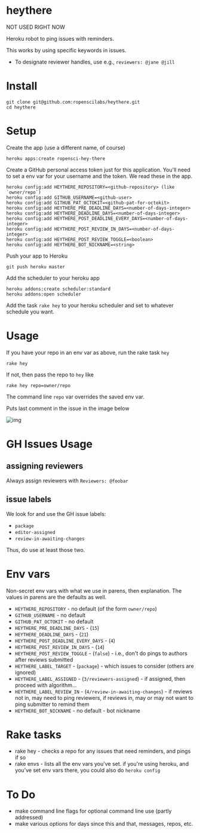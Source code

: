 heythere
========

NOT USED RIGHT NOW

Heroku robot to ping issues with reminders.

This works by using specific keywords in issues.

* To designate reviewer handles, use e.g., `reviewers: @jane @jill`

Install
=====

```
git clone git@github.com:ropenscilabs/heythere.git
cd heythere
```

Setup
=====

Create the app (use a different name, of course)

```
heroku apps:create ropensci-hey-there
```

Create a GitHub personal access token just for this application. You'll need to set a env var for your username and the token. We read these in the app.

```
heroku config:add HEYTHERE_REPOSITORY=<github-repository> (like `owner/repo`)
heroku config:add GITHUB_USERNAME=<github-user>
heroku config:add GITHUB_PAT_OCTOKIT=<github-pat-for-octokit>
heroku config:add HEYTHERE_PRE_DEADLINE_DAYS=<number-of-days-integer>
heroku config:add HEYTHERE_DEADLINE_DAYS=<number-of-days-integer>
heroku config:add HEYTHERE_POST_DEADLINE_EVERY_DAYS=<number-of-days-integer>
heroku config:add HEYTHERE_POST_REVIEW_IN_DAYS=<number-of-days-integer>
heroku config:add HEYTHERE_POST_REVIEW_TOGGLE=<boolean>
heroku config:add HEYTHERE_BOT_NICKNAME=<string>
```

Push your app to Heroku

```
git push heroku master
```

Add the scheduler to your heroku app

```
heroku addons:create scheduler:standard
heroku addons:open scheduler
```

Add the task ```rake hey``` to your heroku scheduler and set to whatever schedule you want.


Usage
=====

If you have your repo in an env var as above, run the rake task `hey`

```
rake hey
```

If not, then pass the repo to `hey` like

```
rake hey repo=owner/repo
```

The command line `repo` var overrides the saved env var.

Puts last comment in the issue in the image below

![img](http://f.cl.ly/items/2P363L3U1L262E023b10/Screen%20Shot%202015-12-21%20at%2011.30.11%20AM.png)

GH Issues Usage
===================

## assigning reviewers

Always assign reviewers with `Reviewers: @foobar`

## issue labels

We look for and use the GH issue labels:

* `package`
* `editor-assigned`
* `review-in-awaiting-changes`

Thus, do use at least those two.

Env vars
========

Non-secret env vars with what we use in parens, then explanation. The values in parens are the defaults as well.

* `HEYTHERE_REPOSITORY` - no default (of the form `owner/repo`)
* `GITHUB_USERNAME` - no default
* `GITHUB_PAT_OCTOKIT` - no default
* `HEYTHERE_PRE_DEADLINE_DAYS` - (`15`)
* `HEYTHERE_DEADLINE_DAYS` - (`21`)
* `HEYTHERE_POST_DEADLINE_EVERY_DAYS` - (`4`)
* `HEYTHERE_POST_REVIEW_IN_DAYS` - (`14`)
* `HEYTHERE_POST_REVIEW_TOGGLE` - (`false`) - i.e., don't do pings to authors after reviews submitted
* `HEYTHERE_LABEL_TARGET` - (`package`) - which issues to consider (others are ignored)
* `HEYTHERE_LABEL_ASSIGNED` - (`3/reviewers-assigned`) - if assigned, then proceed with algorithm...
* `HEYTHERE_LABEL_REVIEW_IN` - (`4/review-in-awaiting-changes`) - if reviews not in, may need to ping reviewers, if reviews in, may or may not want to ping submitter to remind them
* `HEYTHERE_BOT_NICKNAME` - no default - bot nickname

Rake tasks
==========

* rake hey - checks a repo for any issues that need reminders, and pings if so
* rake envs - lists all the env vars you've set. if you're using heroku, and you've set env vars there, you could also do `heroku config`

To Do
=====

* make command line flags for optional command line use (partly addressed)
* make various options for days since this and that, messages, repos, etc.
